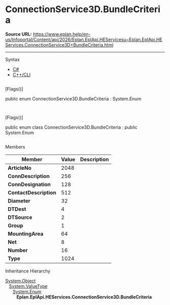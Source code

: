 # ConnectionService3D.BundleCriteria

**Source URL:** https://www.eplan.help/en-us/Infoportal/Content/api/2026/Eplan.EplApi.HEServicesu~Eplan.EplApi.HEServices.ConnectionService3D+BundleCriteria.html

---

Syntax

- [C#](#i-syntax-CS)
- [C++/CLI](#i-syntax-CPP2005)

```
```
[Flags()]

public enum ConnectionService3D.BundleCriteria : System.Enum
```
```

```
```
[Flags()]

public enum class ConnectionService3D.BundleCriteria : public System.Enum
```
```

Members

| Member | Value | Description |
| --- | --- | --- |
| **ArticleNo** | 2048 |  |
| **ConnDescription** | 256 |  |
| **ConnDesignation** | 128 |  |
| **ContactDescription** | 512 |  |
| **Diameter** | 32 |  |
| **DTDest** | 4 |  |
| **DTSource** | 2 |  |
| **Group** | 1 |  |
| **MountingArea** | 64 |  |
| **Net** | 8 |  |
| **Number** | 16 |  |
| **Type** | 1024 |  |

Inheritance Hierarchy

[System.Object](#)  
   [System.ValueType](#)  
      [System.Enum](#)  
         **Eplan.EplApi.HEServices.ConnectionService3D.BundleCriteria**
